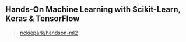## Hands-On Machine Learning with Scikit-Learn, Keras & TensorFlow
> [rickiepark/handson-ml2](https://github.com/rickiepark/handson-ml2)
